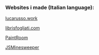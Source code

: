 ### Websites i made (Italian language):
[lucarusso.work](https://lucarusso.work/)

[librisfogliati.com](https://librisfogliati.com/)

[PaintRoom](https://zwolfrost.github.io/Paint-Room/)

[JSMinesweeper](https://zwolfrost.github.io/JSMinesweeper/)
